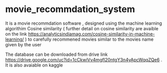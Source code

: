 # movie_recommdation_system

It is a movie recommdation software , designed using the machine learning algorithim Cosine similarity  (
further detail on cosine similarity are avaible on the link https://analyticsindiamag.com/cosine-similarity-in-machine-learning/ )
to carefully recommened  movies  similar to the movies name given by the user

The database  can be downloaded from drive  link  https://drive.google.com/uc?id=1cCkwiVv4mgfl20ntgY3n4yApcWqqZQe6 . It is also avaiable on kaggle 

